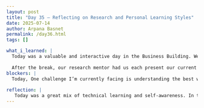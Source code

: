 ```yaml
---
layout: post
title: "Day 35 – Reflecting on Research and Personal Learning Styles"
date: 2025-07-14
author: Arpana Basnet
permalink: /day36.html
tags: []

what_i_learned: |
  Today was a valuable and interactive day in the Business Building. We started with a session led by a new teacher who introduced us to the Myers Briggs and VARK personality types. It was eye-opening to learn how our personalities and preferred learning styles impact how we collaborate and approach tasks. I realized how being aware of these can improve teamwork and even how we handle our research work more effectively.
  
  After the break, our research mentor had us each present our current project progress. This was a great opportunity to pause and reflect on everything we've done so far how we’ve written our code, processed our data, and interpreted results. I shared where I currently stand with my project and received constructive feedback that helped me see what’s going well and what I need to improve. Listening to others' presentations also gave me ideas and motivation for the next steps in my own work. Overall, today helped me better understand not just my project, but also how I work and learn best.
blockers: |
  Today, One challenge I’m currently facing is understanding the best way to identify truly overexpressed and underexpressed genes. Different plots (like bar charts vs. volcano plots) sometimes highlight different genes, which can be confusing. It’s also been a bit difficult to decide whether to use total expression values, mean differences, or statistical methods like log2FC. Additionally, due to the large dataset size, it’s sometimes slow to process or visualize the data efficiently.
  
reflection: |
   Today was a great mix of technical learning and self-awareness. In the Business Building session, I learned about my Myers Briggs and VARK personality types, which helped me understand how I learn and work best both independently and within a team. This self-awareness will definitely help in group research settings. Later, during our mentor session, we each presented our project progress and received personalized feedback. This helped me reflect on the choices I’ve made so far in my code and analysis, and where I can improve. I also made progress in identifying overexpressed genes, even though I’m still refining my method. 
---
```













